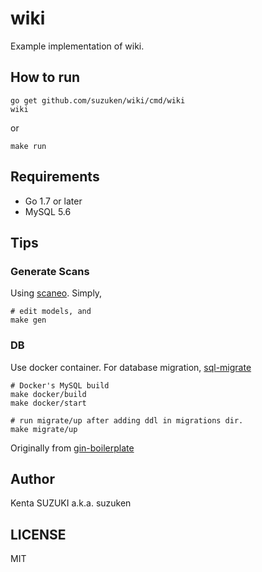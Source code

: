# wiki

Example implementation of wiki.

## How to run

    go get github.com/suzuken/wiki/cmd/wiki
    wiki

or

    make run

## Requirements

* Go 1.7 or later
* MySQL 5.6

## Tips

### Generate Scans

Using [scaneo](https://github.com/variadico/scaneo). Simply,

    # edit models, and
    make gen

### DB

Use docker container. For database migration, [sql-migrate](https://github.com/rubenv/sql-migrate)

    # Docker's MySQL build
    make docker/build
    make docker/start

    # run migrate/up after adding ddl in migrations dir.
    make migrate/up

Originally from [gin-boilerplate](https://github.com/voyagegroup/gin-boilerplate)

## Author

Kenta SUZUKI a.k.a. suzuken

## LICENSE

MIT
